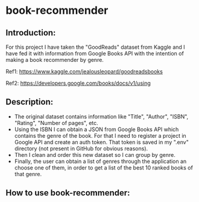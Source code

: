 # book-recommender

## Introduction:

For this project I have taken the "GoodReads" dataset from Kaggle and I have fed it with information from Google Books API with the intention of making a book recommender by genre.

Ref1: https://www.kaggle.com/jealousleopard/goodreadsbooks

Ref2: https://developers.google.com/books/docs/v1/using

## Description:

- The original dataset contains information like "Title", "Author", "ISBN", "Rating", "Number of pages", etc.
- Using the ISBN I can obtain a JSON from Google Books API which contains the genre of the book. For that I need to register a project in Google API and create an auth token. That token is saved in my ".env" directory (not present in GitHub for obvious reasons).
- Then I clean and order this new dataset so I can group by genre.
- Finally, the user can obtain a list of genres through the application an choose one of them, in order to get a list of the best 10 ranked books of that genre.

## How to use book-recommender:



